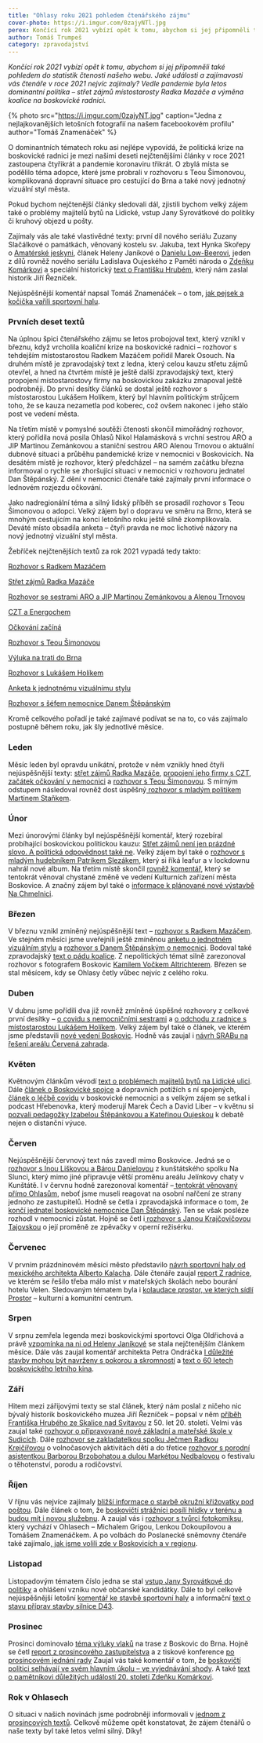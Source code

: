 ```yaml
---
title: "Ohlasy roku 2021 pohledem čtenářského zájmu"
cover-photo: https://i.imgur.com/0zajyNTl.jpg
perex: Končící rok 2021 vybízí opět k tomu, abychom si jej připomněli také pohledem do statistik čtenosti našeho webu. Jaké události a zajímavosti vás čtenáře v roce 2021 nejvíc zajímaly?
author: Tomáš Trumpeš
category: zpravodajství
---
```


*Končící rok 2021 vybízí opět k tomu, abychom si jej připomněli také pohledem do statistik čtenosti našeho webu. Jaké události a zajímavosti vás čtenáře v roce 2021 nejvíc zajímaly? Vedle pandemie byla letos dominantní politika – střet zájmů místostarosty Radka Mazáče a výměna koalice na boskovické radnici.*

{% photo src="https://i.imgur.com/0zajyNT.jpg" caption="Jedna z nejlajkovanějších letošních fotografií na našem facebookovém profilu" author="Tomáš Znamenáček" %}

O dominantních tématech roku asi nejlépe vypovídá, že politická krize na boskovické radnici je mezi našimi deseti nejčtenějšími články v roce 2021 zastoupena čtyřikrát a pandemie koronaviru třikrát. O zbylá místa se podělilo téma adopce, které jsme probrali v rozhovoru s Teou Šimonovou, komplikovaná dopravní situace pro cestující do Brna a také nový jednotný vizuální styl města.

Pokud bychom nejčtenější články sledovali dál, zjistili bychom velký zájem také o problémy majitelů bytů na Lidické, vstup Jany Syrovátkové do politiky či kruhový objezd u pošty.

Zajímaly vás ale také vlastivědné texty: první díl nového seriálu Zuzany Slačálkové o památkách, věnovaný kostelu sv. Jakuba, text Hynka Skořepy o [Amatérské jeskyni](https://ohlasy.info/clanky/2021/01/amaterska-jeskyne.html), článek Heleny Janíkové o [Danielu Low-Beerovi](https://ohlasy.info/clanky/2021/03/daniel-low-beer.html), jeden z dílů rovněž nového seriálu Ladislava Oujeského z Paměti národa o [Zdeňku Komárkovi](https://ohlasy.info/clanky/2021/12/zdenek-komarek.html) a speciální historický [text o Františku Hrubém](https://ohlasy.info/clanky/2021/09/frantisek-hruby.html), který nám zaslal historik Jiří Řezníček.

Nejúspěšnější komentář napsal Tomáš Znamenáček – o tom, [jak pejsek a kočička vařili sportovní halu](https://ohlasy.info/clanky/2021/11/pejsek-a-kocicka.html).

### Prvních deset textů

Na úplnou špici čtenářského zájmu se letos probojoval text, který vznikl v březnu, když vrcholila koaliční krize na boskovické radnici – rozhovor s tehdejším místostarostou Radkem Mazáčem pořídil Marek Osouch. Na druhém místě je zpravodajský text z ledna, který celou kauzu střetu zájmů otevřel, a hned na čtvrtém místě je ještě další zpravodajský text, který propojení místostarostovy firmy na boskovickou zakázku zmapoval ještě podrobněji. Do první desítky článků se dostal ještě rozhovor s místostarostou Lukášem Holíkem, který byl hlavním politickým strůjcem toho, že se kauza nezametla pod koberec, což ovšem nakonec i jeho stálo post ve vedení města.

Na třetím místě v pomyslné soutěži čtenosti skončil mimořádný rozhovor, který pořídila nová posila Ohlasů Nikol Halamásková s vrchní sestrou ARO a JIP Martinou Zemánkovou a staniční sestrou ARO Alenou Trnovou o aktuální dubnové situaci a průběhu pandemické krize v nemocnici v Boskovicích. Na desátém místě je rozhovor, který předcházel – na samém začátku března informoval o rychle se zhoršující situaci v nemocnici v rozhovoru jednatel Dan Štěpánský. Z dění v nemocnici čtenáře také zajímaly první informace o lednovém rozjezdu očkování.

Jako nadregionální téma a silný lidský příběh se prosadil rozhovor s Teou Šimonovou o adopci. Velký zájem byl o dopravu ve směru na Brno, která se mnohým cestujícím na konci letošního roku ještě silně zkomplikovala. Deváté místo obsadila anketa – čtyři pravda ne moc lichotivé názory na nový jednotný vizuální styl města.

Žebříček nejčtenějších textů za rok 2021 vypadá tedy takto:

[Rozhovor s Radkem Mazáčem](https://ohlasy.info/clanky/2021/03/rozhovor-mazac.html)

[Střet zájmů Radka Mazáče](https://ohlasy.info/clanky/2021/01/stret-zajmu-mazac.html)

[Rozhovor se sestrami ARO a JIP Martinou Zemánkovou a Alenou Trnovou](https://ohlasy.info/clanky/2021/04/rozhovor-covid.html)

[CZT a Energochem](https://ohlasy.info/clanky/2021/01/czt-energochem.html)

[Očkování začíná](https://ohlasy.info/clanky/2021/01/ockovani-zacina.html)

[Rozhovor s Teou Šimonovou](https://ohlasy.info/clanky/2021/01/rozhovor-simonova.html)

[Výluka na trati do Brna](https://ohlasy.info/clanky/2021/12/vyluka-vyluk.html)

[Rozhovor s Lukášem Holíkem](https://ohlasy.info/clanky/2021/04/rozhovor-holik.html)

[Anketa k jednotnému vizuálnímu stylu](https://ohlasy.info/clanky/2021/03/jvs-anketa.html)

[Rozhovor s šéfem nemocnice Danem Štěpánským](https://ohlasy.info/clanky/2021/03/nemocnice-covid.html)

Kromě celkového pořadí je také zajímavé podívat se na to, co vás zajímalo postupně během roku, jak šly jednotlivé měsíce.

### Leden

Měsíc leden byl opravdu unikátní, protože v něm vznikly hned čtyři nejúspěšnější texty: [střet zájmů Radka Mazáče](https://ohlasy.info/clanky/2021/01/stret-zajmu-mazac.html), [propojení jeho firmy s CZT](https://ohlasy.info/clanky/2021/01/czt-energochem.html), [začátek očkování v nemocnici](https://ohlasy.info/clanky/2021/01/ockovani-zacina.html) a [rozhovor s Teou Šimonovou](https://ohlasy.info/clanky/2021/01/rozhovor-simonova.html). S mírným odstupem následoval rovněž dost úspěšný[ rozhovor s mladým politikem Martinem Staňkem](https://ohlasy.info/clanky/2021/01/rozhovor-stanek.html).

### Únor

Mezi únorovými články byl nejúspěšnější komentář, který rozebíral probíhající boskovickou politickou kauzu: [Střet zájmů není jen prázdné slovo. A politická odpovědnost také ne](https://ohlasy.info/clanky/2021/02/mazac-komentar.html). Velký zájem byl také o [rozhovor s mladým hudebníkem Patrikem Slezákem](https://ohlasy.info/clanky/2021/02/rozhovor-leafur.html), který si říká leafur a v lockdownu nahrál nové album. Na třetím místě skončil [rovněž komentář](https://ohlasy.info/clanky/2021/02/kzmb-reforma.html), který se tentokrát věnoval chystané změně ve vedení Kulturních zařízení města Boskovice. A značný zájem byl také o [informace k plánované nové výstavbě Na Chmelnici](https://ohlasy.info/clanky/2021/02/vystavba-chmelnice.html).

### Březen

V březnu vznikl zmíněný nejúspěšnější text – [rozhovor s Radkem Mazáčem](https://ohlasy.info/clanky/2021/03/rozhovor-mazac.html). Ve stejném měsíci jsme uveřejnili ještě zmíněnou [anketu o jednotném vizuálním stylu](https://ohlasy.info/clanky/2021/03/jvs-anketa.html) a [rozhovor s Danem Štěpánským o nemocnici](https://ohlasy.info/clanky/2021/03/nemocnice-covid.html). Bodoval také zpravodajský [text o pádu koalice](https://ohlasy.info/clanky/2021/03/pad-koalice.html). Z nepolitických témat silně zarezonoval rozhovor s fotografem Boskovic [Kamilem Vočkem Altrichterem](https://ohlasy.info/clanky/2021/03/rozhovor-vocko.html). Březen se stal měsícem, kdy se Ohlasy četly vůbec nejvíc z celého roku.

### Duben

V dubnu jsme pořídili dva již rovněž zmíněné úspěšné rozhovory z celkové první desítky – [o covidu s nemocničními sestrami](https://ohlasy.info/clanky/2021/04/rozhovor-covid.html) a [o odchodu z radnice s místostarostou Lukášem Holíkem](https://ohlasy.info/clanky/2021/04/rozhovor-holik.html). Velký zájem byl také o článek, ve kterém jsme představili [nové vedení Boskovic](https://ohlasy.info/clanky/2021/04/nove-vedeni.html). Hodně vás zaujal i [návrh SRABu na řešení areálu Červená zahrada](https://ohlasy.info/clanky/2021/04/cervenka-srab.html).

### Květen

Květnovým článkům vévodí [text o problémech majitelů bytů na Lidické ulici](https://ohlasy.info/clanky/2021/05/byty-lidicka.html). Dále [článek o Boskovické spojce](https://ohlasy.info/clanky/2021/05/spojka-vyjimka.html) a dopravních potížích s ní spojených, [článek o léčbě covidu](https://ohlasy.info/clanky/2021/05/covid-stacionar.html) v boskovické nemocnici a s velkým zájem se setkal i podcast Hřebenovka, který moderují Marek Čech a David Liber – v květnu si [pozvali pedagožky Izabelou Štěpánkovou a Kateřinou Oujeskou](https://ohlasy.info/clanky/2021/05/distancni-vyuka.html) k debatě nejen o distanční výuce.

### Červen

Nejúspěšnější červnový text nás zavedl mimo Boskovice. Jedná se o [rozhovor s Inou Liškovou a Bárou Danielovou](https://ohlasy.info/clanky/2021/06/jelinek-na-slunci.html) z kunštátského spolku Na Slunci, který mimo jiné připravuje větší proměnu areálu Jelínkovy chaty v Kunštátě. I v červnu hodně zarezonoval komentář –[ tentokrát věnovaný přímo Ohlasům](https://ohlasy.info/clanky/2021/06/pevny-komentar.html), neboť jsme museli reagovat na osobní nařčení ze strany jednoho ze zastupitelů. Hodně se četla i zpravodajská informace o tom, že [končí jednatel boskovické nemocnice Dan Štěpánský](https://ohlasy.info/clanky/2021/06/stepansky-konci.html). Ten se však posléze rozhodl v nemocnici zůstat. Hojně se četl i[ rozhovor s Janou Krajčovičovou Tajovskou](https://ohlasy.info/clanky/2021/06/rozhovor-krajcovicova-tajovska.html) o její proměně ze zpěvačky v operní režisérku.

### Červenec

V prvním prázdninovém měsíci město představilo [návrh sportovní haly od mexického architekta Alberto Kalacha](https://ohlasy.info/clanky/2021/07/predstaveni-haly.html). Dále čtenáře zaujal [report Z radnice](https://ohlasy.info/clanky/2021/07/z-radnice.html), ve kterém se řešilo třeba málo míst v mateřských školách nebo bourání hotelu Velen. Sledovaným tématem byla i [kolaudace prostor, ve kterých sídlí Prostor](https://ohlasy.info/clanky/2021/07/kolaudace-prostor.html) – kulturní a komunitní centrum.

### Srpen

V srpnu zemřela legenda mezi boskovickými sportovci Olga Oldřichová a právě [vzpomínka na ni od Heleny Janíkové](https://ohlasy.info/clanky/2021/08/olga-oldrichova.html) se stala nejčtenějším článkem měsíce. Dále vás zaujal komentář architekta Petra Ondráčka [I důležité stavby mohou být navrženy s pokorou a skromností](https://ohlasy.info/clanky/2021/08/pokorne-stavby.html) a [text o 60 letech boskovického letního kina](https://ohlasy.info/clanky/2021/08/letnak-60.html).

### Září

Hitem mezi zářijovými texty se stal článek, který nám poslal z ničeho nic bývalý historik boskovického muzea Jiří Řezníček – popsal v něm [příběh Františka Hrubého ze Skalice nad Svitavou](https://ohlasy.info/clanky/2021/09/frantisek-hruby.html) z 50. let 20. století. Velmi vás zaujal také [rozhovor o připravované nové základní a mateřské škole v Sudicích](https://ohlasy.info/clanky/2021/09/rozhovor-skola.html). Dále [rozhovor se zakladatelkou spolku Ječmen Radkou Krejčířovou](https://ohlasy.info/clanky/2021/09/rozhovor-krejcirova.html) o volnočasových aktivitách dětí a do třetice [rozhovor s porodní asistentkou Barborou Brzobohatou a dulou Markétou Nedbalovou](https://ohlasy.info/clanky/2021/09/rozhovor-porody.html) o festivalu o těhotenství, porodu a rodičovství.

### Říjen

V říjnu vás nejvíce zajímaly [bližší informace o stavbě okružní křižovatky pod poštou](https://ohlasy.info/clanky/2021/10/kruhac.html). Dále článek o tom, že [boskovičtí strážníci posílí hlídky v terénu a budou mít i novou služebnu](https://ohlasy.info/clanky/2021/10/sluzebna-policie.html). A zaujal vás i [rozhovor s tvůrci fotokomiksu](https://ohlasy.info/clanky/2021/10/potize-s-mireckem.html), který vychází v Ohlasech – Michalem Grigou, Lenkou Dokoupilovou a Tomášem Znamenáčkem. A po volbách do Poslanecké sněmovny čtenáře také zajímalo,[ jak jsme volili zde v Boskovicích a v regionu](https://ohlasy.info/clanky/2021/10/jak-jsme-volili.html).

### Listopad

Listopadovým tématem číslo jedna se stal [vstup Jany Syrovátkové do politiky](https://ohlasy.info/clanky/2021/11/rozhovor-syrovatkova.html) a ohlášení vzniku nové občanské kandidátky. Dále to byl celkově nejúspěšnější letošní [komentář ke stavbě sportovní haly](https://ohlasy.info/clanky/2021/11/pejsek-a-kocicka.html) a informační [text o stavu příprav stavby silnice D43](https://ohlasy.info/clanky/2021/11/d43.html).

### Prosinec

Prosinci dominovalo [téma výluky vlaků](https://ohlasy.info/clanky/2021/12/vyluka-vyluk.html) na trase z Boskovic do Brna. Hojně se četl [report z prosincového zastupitelstva](https://ohlasy.info/clanky/2021/12/zastupitelstvo.html) a z tiskové konference [po prosincovém jednání rady](https://ohlasy.info/clanky/2021/12/z-radnice.html) Zaujal vás také komentář o tom, že [boskovičtí politici selhávají ve svém hlavním úkolu – ve vyjednávání shody](https://ohlasy.info/clanky/2021/12/umeni-neshody.html). A také [text o pamětníkovi důležitých událostí 20. století Zdeňku Komárkovi](https://ohlasy.info/clanky/2021/12/zdenek-komarek.html).

### Rok v Ohlasech

O situaci v našich novinách jsme podrobněji informovali v [jednom z prosincových textů](https://ohlasy.info/clanky/2021/12/editorial.html). Celkově můžeme opět konstatovat, že zájem čtenářů o naše texty byl také letos velmi silný. Díky!
